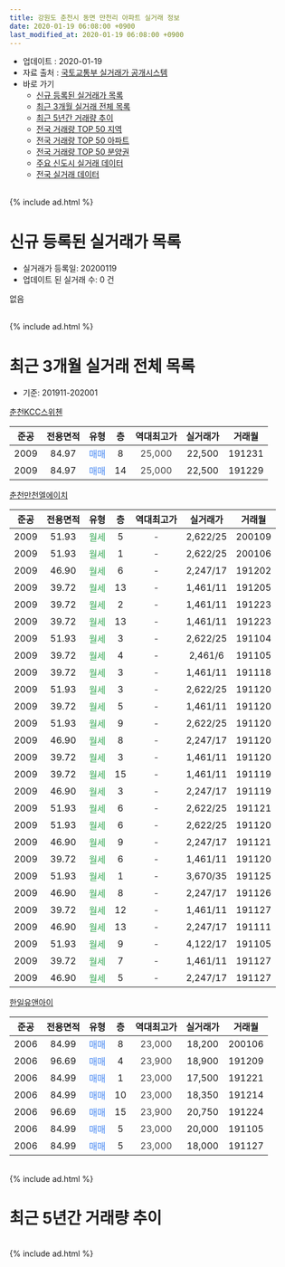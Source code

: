 ```yaml
---
title: 강원도 춘천시 동면 만천리 아파트 실거래 정보
date: 2020-01-19 06:08:00 +0900
last_modified_at: 2020-01-19 06:08:00 +0900
---
```


* 업데이트 : 2020-01-19
* 자료 출처 : [국토교통부 실거래가 공개시스템](http://rt.molit.go.kr)
* 바로 가기
    * [신규 등록된 실거래가 목록](#신규-등록된-실거래가-목록)
    * [최근 3개월 실거래 전체 목록](#최근-3개월-실거래-전체-목록)
    * [최근 5년간 거래량 추이](#최근-5년간-거래량-추이)
    * [전국 거래량 TOP 50 지역](https://apt-info.github.io/apt-trade-info/최근-3개월-전국에서-가장-거래가-많이-발생한-지역)
    * [전국 거래량 TOP 50 아파트](https://apt-info.github.io/apt-trade-info/최근-3개월-전국에서-가장-거래가-많이-발생한-아파트)
    * [전국 거래량 TOP 50 분양권](https://apt-info.github.io/apt-trade-info/최근-3개월-전국에서-가장-거래가-많이-발생한-분양권)
    * [주요 신도시 실거래 데이터](https://apt-info.github.io/apt-trade-info/주요-신도시)
    * [전국 실거래 데이터](https://apt-info.github.io/apt-trade-info/전국)
<br>
{% include ad.html %}
<br>

# 신규 등록된 실거래가 목록
* 실거래가 등록일: 20200119
* 업데이트 된 실거래 수: 0 건

없음

<br>
{% include ad.html %}
<br>

# 최근 3개월 실거래 전체 목록
* 기준: 201911-202001


[춘천KCC스위첸](https://search.naver.com/search.naver?query=%EA%B0%95%EC%9B%90%EB%8F%84+%EC%B6%98%EC%B2%9C%EC%8B%9C+%EB%8F%99%EB%A9%B4+%EB%A7%8C%EC%B2%9C%EB%A6%AC+%EC%B6%98%EC%B2%9CKCC%EC%8A%A4%EC%9C%84%EC%B2%B8)

|준공|전용면적|유형|층|역대최고가|실거래가|거래월|
|:---:|:---:|:---:|:---:|:---:|:---:|:---:|
|2009|84.97|<span style="color:#4285f3">매매</span>|8|<span style="color:#444444">25,000</span>|22,500|191231|
|2009|84.97|<span style="color:#4285f3">매매</span>|14|<span style="color:#444444">25,000</span>|22,500|191229|

[춘천만천엘에이치](https://search.naver.com/search.naver?query=%EA%B0%95%EC%9B%90%EB%8F%84+%EC%B6%98%EC%B2%9C%EC%8B%9C+%EB%8F%99%EB%A9%B4+%EB%A7%8C%EC%B2%9C%EB%A6%AC+%EC%B6%98%EC%B2%9C%EB%A7%8C%EC%B2%9C%EC%97%98%EC%97%90%EC%9D%B4%EC%B9%98)

|준공|전용면적|유형|층|역대최고가|실거래가|거래월|
|:---:|:---:|:---:|:---:|:---:|:---:|:---:|
|2009|51.93|<span style="color:#34a853">월세</span>|5|<span style="color:#444444">-</span>|2,622/25|200109|
|2009|51.93|<span style="color:#34a853">월세</span>|1|<span style="color:#444444">-</span>|2,622/25|200106|
|2009|46.90|<span style="color:#34a853">월세</span>|6|<span style="color:#444444">-</span>|2,247/17|191202|
|2009|39.72|<span style="color:#34a853">월세</span>|13|<span style="color:#444444">-</span>|1,461/11|191205|
|2009|39.72|<span style="color:#34a853">월세</span>|2|<span style="color:#444444">-</span>|1,461/11|191223|
|2009|39.72|<span style="color:#34a853">월세</span>|13|<span style="color:#444444">-</span>|1,461/11|191223|
|2009|51.93|<span style="color:#34a853">월세</span>|3|<span style="color:#444444">-</span>|2,622/25|191104|
|2009|39.72|<span style="color:#34a853">월세</span>|4|<span style="color:#444444">-</span>|2,461/6|191105|
|2009|39.72|<span style="color:#34a853">월세</span>|3|<span style="color:#444444">-</span>|1,461/11|191118|
|2009|51.93|<span style="color:#34a853">월세</span>|3|<span style="color:#444444">-</span>|2,622/25|191120|
|2009|39.72|<span style="color:#34a853">월세</span>|5|<span style="color:#444444">-</span>|1,461/11|191120|
|2009|51.93|<span style="color:#34a853">월세</span>|9|<span style="color:#444444">-</span>|2,622/25|191120|
|2009|46.90|<span style="color:#34a853">월세</span>|8|<span style="color:#444444">-</span>|2,247/17|191120|
|2009|39.72|<span style="color:#34a853">월세</span>|3|<span style="color:#444444">-</span>|1,461/11|191120|
|2009|39.72|<span style="color:#34a853">월세</span>|15|<span style="color:#444444">-</span>|1,461/11|191119|
|2009|46.90|<span style="color:#34a853">월세</span>|3|<span style="color:#444444">-</span>|2,247/17|191119|
|2009|51.93|<span style="color:#34a853">월세</span>|6|<span style="color:#444444">-</span>|2,622/25|191121|
|2009|51.93|<span style="color:#34a853">월세</span>|6|<span style="color:#444444">-</span>|2,622/25|191120|
|2009|46.90|<span style="color:#34a853">월세</span>|9|<span style="color:#444444">-</span>|2,247/17|191121|
|2009|39.72|<span style="color:#34a853">월세</span>|6|<span style="color:#444444">-</span>|1,461/11|191120|
|2009|51.93|<span style="color:#34a853">월세</span>|1|<span style="color:#444444">-</span>|3,670/35|191125|
|2009|46.90|<span style="color:#34a853">월세</span>|8|<span style="color:#444444">-</span>|2,247/17|191126|
|2009|39.72|<span style="color:#34a853">월세</span>|12|<span style="color:#444444">-</span>|1,461/11|191127|
|2009|46.90|<span style="color:#34a853">월세</span>|13|<span style="color:#444444">-</span>|2,247/17|191111|
|2009|51.93|<span style="color:#34a853">월세</span>|9|<span style="color:#444444">-</span>|4,122/17|191105|
|2009|39.72|<span style="color:#34a853">월세</span>|7|<span style="color:#444444">-</span>|1,461/11|191127|
|2009|46.90|<span style="color:#34a853">월세</span>|5|<span style="color:#444444">-</span>|2,247/17|191127|

[한일유앤아이](https://search.naver.com/search.naver?query=%EA%B0%95%EC%9B%90%EB%8F%84+%EC%B6%98%EC%B2%9C%EC%8B%9C+%EB%8F%99%EB%A9%B4+%EB%A7%8C%EC%B2%9C%EB%A6%AC+%ED%95%9C%EC%9D%BC%EC%9C%A0%EC%95%A4%EC%95%84%EC%9D%B4)

|준공|전용면적|유형|층|역대최고가|실거래가|거래월|
|:---:|:---:|:---:|:---:|:---:|:---:|:---:|
|2006|84.99|<span style="color:#4285f3">매매</span>|8|<span style="color:#444444">23,000</span>|18,200|200106|
|2006|96.69|<span style="color:#4285f3">매매</span>|4|<span style="color:#444444">23,900</span>|18,900|191209|
|2006|84.99|<span style="color:#4285f3">매매</span>|1|<span style="color:#444444">23,000</span>|17,500|191221|
|2006|84.99|<span style="color:#4285f3">매매</span>|10|<span style="color:#444444">23,000</span>|18,350|191214|
|2006|96.69|<span style="color:#4285f3">매매</span>|15|<span style="color:#444444">23,900</span>|20,750|191224|
|2006|84.99|<span style="color:#4285f3">매매</span>|5|<span style="color:#444444">23,000</span>|20,000|191105|
|2006|84.99|<span style="color:#4285f3">매매</span>|5|<span style="color:#444444">23,000</span>|18,000|191127|


<br>
{% include ad.html %}
<br>

# 최근 5년간 거래량 추이


<div style="width:100%;">
    <canvas id="deal_progress" height="200"></canvas>
</div>

<script>
new Chart(document.getElementById("deal_progress"), {
    type: 'line',
    data: {
        labels: ['201501','201502','201503','201504','201505','201506','201507','201508','201509','201510','201511','201512','201601','201602','201603','201604','201605','201606','201607','201608','201609','201610','201611','201612','201701','201702','201703','201704','201705','201706','201707','201708','201709','201710','201711','201712','201801','201802','201803','201804','201805','201806','201807','201808','201809','201810','201811','201812','201901','201902','201903','201904','201905','201906','201907','201908','201909','201910','201911','201912','202001'],
        datasets: [{
            label: '매매',
            pointRadius: 1,
            data: [5, 6, 19, 15, 13, 9, 11, 10, 13, 10, 10, 13, 5, 8, 11, 15, 6, 19, 14, 4, 16, 5, 8, 5, 5, 9, 6, 6, 9, 8, 5, 7, 7, 8, 4, 0, 3, 2, 6, 2, 5, 4, 1, 4, 2, 5, 3, 2, 1, 3, 4, 5, 3, 1, 2, 6, 2, 8, 2, 6, 1],
            borderColor: "rgba(255, 201, 14, 1)",
            backgroundColor: "rgba(255, 201, 14, 0.5)",
            fill: false,
            lineTension: 0
        },{
            label: '전월세',
            pointRadius: 1,
            data: [6, 7, 4, 7, 2, 7, 7, 5, 4, 1, 27, 10, 13, 8, 8, 8, 9, 2, 1, 3, 1, 5, 5, 4, 4, 4, 2, 6, 2, 6, 4, 3, 3, 8, 26, 3, 14, 7, 10, 11, 5, 5, 8, 9, 3, 3, 8, 2, 7, 5, 2, 5, 4, 0, 2, 9, 4, 8, 21, 4, 2],
            borderColor: "rgba(0, 141, 185, 1)",
            backgroundColor: "rgba(0, 141, 185, 0.5)",
            fill: false,
            lineTension: 0
        }
        ]
    },
    options: {
        responsive: true,
        title: {
            display: false
        },
        tooltips: {
            mode: 'index',
            intersect: false
        },
        hover: {
            mode: 'nearest',
            intersect: true
        },
        scales: {
            xAxes: [{
                display: true,
                scaleLabel: {
                    display: true,
                    labelString: '년/월'
                }
            }],
            yAxes: [{
                display: true,
                ticks: {
                    suggestedMin: 0,
                },
                scaleLabel: {
                    display: true,
                    labelString: '실거래 수'
                }
            }]
        }
    }
});

</script>


<br>
{% include ad.html %}
<br>

